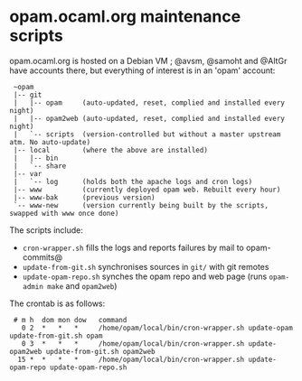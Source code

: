 # opam.ocaml.org maintenance scripts

opam.ocaml.org is hosted on a Debian VM ; @avsm, @samoht and @AltGr have accounts there, but everything of interest is in an 'opam' account:
```
 ~opam
 |-- git
 |   |-- opam     (auto-updated, reset, complied and installed every night)
 |   |-- opam2web (auto-updated, reset, complied and installed every night)
 |   `-- scripts  (version-controlled but without a master upstream atm. No auto-update)
 |-- local        (where the above are installed)
 |   |-- bin
 |   `-- share
 |-- var
 |   `-- log      (holds both the apache logs and cron logs)
 |-- www          (currently deployed opam web. Rebuilt every hour)
 |-- www-bak      (previous version)
 `-- www-new      (version currently being built by the scripts, swapped with www once done)
```

The scripts include:
* `cron-wrapper.sh` fills the logs and reports failures by mail to opam-commits@
* `update-from-git.sh` synchronises sources in `git/` with git remotes
* `update-opam-repo.sh` synches the opam repo and web page (runs `opam-admin make` and `opam2web`)

The crontab is as follows:
```
 # m h  dom mon dow   command
   0 2  *   *   *     /home/opam/local/bin/cron-wrapper.sh update-opam update-from-git.sh opam
   0 3  *   *   *     /home/opam/local/bin/cron-wrapper.sh update-opam2web update-from-git.sh opam2web
  15 *  *   *   *     /home/opam/local/bin/cron-wrapper.sh update-opam-repo update-opam-repo.sh
```
